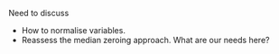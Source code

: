 Need to discuss
- How to normalise variables. 
- Reassess the median zeroing approach. What are our needs here? 
